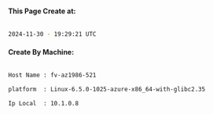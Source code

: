 
   
#### This Page Create at:

```bash

2024-11-30 - 19:29:21 UTC

```

#### Create By Machine:

```bash

Host Name : fv-az1986-521

platform  : Linux-6.5.0-1025-azure-x86_64-with-glibc2.35

Ip Local  : 10.1.0.8

```

